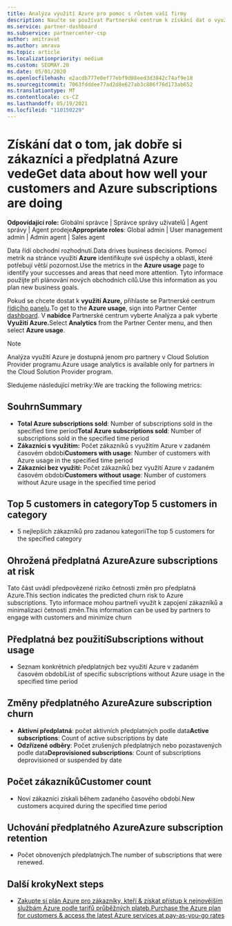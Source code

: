 ```yaml
---
title: Analýza využití Azure pro pomoc s růstem vaší firmy
description: Naučte se používat Partnerské centrum k získání dat o využití předplatných Azure vašich zákazníků. Data zahrnují prodané, ohrožené a užívané předplatné.
ms.service: partner-dashboard
ms.subservice: partnercenter-csp
author: amitravat
ms.author: amrava
ms.topic: article
ms.localizationpriority: medium
ms.custom: SEOMAY.20
ms.date: 05/01/2020
ms.openlocfilehash: e2acdb777e0ef77ebf9d08eed3d3842c74af9e18
ms.sourcegitcommit: 7063fdddee77ad2d8e627ab3c806f76d173ab652
ms.translationtype: MT
ms.contentlocale: cs-CZ
ms.lasthandoff: 05/19/2021
ms.locfileid: "110150229"
---
```

# <a name="get-data-about-how-well-your-customers-and-azure-subscriptions-are-doing"></a><span data-ttu-id="b8585-104">Získání dat o tom, jak dobře si zákazníci a předplatná Azure vede</span><span class="sxs-lookup"><span data-stu-id="b8585-104">Get data about how well your customers and Azure subscriptions are doing</span></span>



<span data-ttu-id="b8585-105">**Odpovídající role:** Globální správce | Správce správy uživatelů | Agent správy | Agent prodeje</span><span class="sxs-lookup"><span data-stu-id="b8585-105">**Appropriate roles**: Global admin | User management admin | Admin agent | Sales agent</span></span>

<span data-ttu-id="b8585-106">Data řídí obchodní rozhodnutí.</span><span class="sxs-lookup"><span data-stu-id="b8585-106">Data drives business decisions.</span></span> <span data-ttu-id="b8585-107">Pomocí metrik na stránce využití **Azure** identifikujte své úspěchy a oblasti, které potřebují větší pozornost.</span><span class="sxs-lookup"><span data-stu-id="b8585-107">Use the metrics in the **Azure usage** page to identify your successes and areas that need more attention.</span></span> <span data-ttu-id="b8585-108">Tyto informace použijte při plánování nových obchodních cílů.</span><span class="sxs-lookup"><span data-stu-id="b8585-108">Use this information as you plan new business goals.</span></span>

<span data-ttu-id="b8585-109">Pokud se chcete dostat k **využití Azure,** přihlaste se Partnerské centrum [řídicího panelu](https://partner.microsoft.com/dashboard).</span><span class="sxs-lookup"><span data-stu-id="b8585-109">To get to the **Azure usage**, sign into Partner Center [dashboard](https://partner.microsoft.com/dashboard).</span></span> <span data-ttu-id="b8585-110">V **nabídce** Partnerské centrum vyberte Analýza a pak vyberte **Využití Azure.**</span><span class="sxs-lookup"><span data-stu-id="b8585-110">Select **Analytics** from the Partner Center menu, and then select **Azure usage**.</span></span>

> [!NOTE]
> <span data-ttu-id="b8585-111">Analýza využití Azure je dostupná jenom pro partnery v Cloud Solution Provider programu.</span><span class="sxs-lookup"><span data-stu-id="b8585-111">Azure usage analytics is available only for partners in the Cloud Solution Provider program.</span></span>

<span data-ttu-id="b8585-112">Sledujeme následující metriky:</span><span class="sxs-lookup"><span data-stu-id="b8585-112">We are tracking the following metrics:</span></span>

## <a name="summary"></a><span data-ttu-id="b8585-113">Souhrn</span><span class="sxs-lookup"><span data-stu-id="b8585-113">Summary</span></span>

- <span data-ttu-id="b8585-114">**Total Azure subscriptions sold**: Number of subscriptions sold in the specified time period</span><span class="sxs-lookup"><span data-stu-id="b8585-114">**Total Azure subscriptions sold**: Number of subscriptions sold in the specified time period</span></span>  
- <span data-ttu-id="b8585-115">**Zákazníci s využitím:** Počet zákazníků s využitím Azure v zadaném časovém období</span><span class="sxs-lookup"><span data-stu-id="b8585-115">**Customers with usage**: Number of customers with Azure usage in the specified time period</span></span>  
- <span data-ttu-id="b8585-116">**Zákazníci bez využití:** Počet zákazníků bez využití Azure v zadaném časovém období</span><span class="sxs-lookup"><span data-stu-id="b8585-116">**Customers without usage**: Number of customers without Azure usage in the specified time period</span></span>  

## <a name="top-5-customers-in-category"></a><span data-ttu-id="b8585-117">Top 5 customers in category</span><span class="sxs-lookup"><span data-stu-id="b8585-117">Top 5 customers in category</span></span>

- <span data-ttu-id="b8585-118">5 nejlepších zákazníků pro zadanou kategorii</span><span class="sxs-lookup"><span data-stu-id="b8585-118">The top 5 customers for the specified category</span></span>  

## <a name="azure-subscriptions-at-risk"></a><span data-ttu-id="b8585-119">Ohrožená předplatná Azure</span><span class="sxs-lookup"><span data-stu-id="b8585-119">Azure subscriptions at risk</span></span>

<span data-ttu-id="b8585-120">Tato část uvádí předpovězené riziko četnosti změn pro předplatná Azure.</span><span class="sxs-lookup"><span data-stu-id="b8585-120">This section indicates the predicted churn risk to Azure subscriptions.</span></span> <span data-ttu-id="b8585-121">Tyto informace mohou partneři využít k zapojení zákazníků a minimalizaci četnosti změn.</span><span class="sxs-lookup"><span data-stu-id="b8585-121">This information can be used by partners to engage with customers and minimize churn</span></span>

## <a name="subscriptions-without-usage"></a><span data-ttu-id="b8585-122">Předplatná bez použití</span><span class="sxs-lookup"><span data-stu-id="b8585-122">Subscriptions without usage</span></span>

- <span data-ttu-id="b8585-123">Seznam konkrétních předplatných bez využití Azure v zadaném časovém období</span><span class="sxs-lookup"><span data-stu-id="b8585-123">List of specific subscriptions without Azure usage in the specified time period</span></span>  

## <a name="azure-subscription-churn"></a><span data-ttu-id="b8585-124">Změny předplatného Azure</span><span class="sxs-lookup"><span data-stu-id="b8585-124">Azure subscription churn</span></span>

- <span data-ttu-id="b8585-125">**Aktivní předplatná**: počet aktivních předplatných podle data</span><span class="sxs-lookup"><span data-stu-id="b8585-125">**Active subscriptions**: Count of active subscriptions by date</span></span>  
- <span data-ttu-id="b8585-126">**Odzřízené odběry**: Počet zrušených předplatných nebo pozastavených podle data</span><span class="sxs-lookup"><span data-stu-id="b8585-126">**Deprovisioned subscriptions**: Count of subscriptions deprovisioned or suspended by date</span></span>  

## <a name="customer-count"></a><span data-ttu-id="b8585-127">Počet zákazníků</span><span class="sxs-lookup"><span data-stu-id="b8585-127">Customer count</span></span>

- <span data-ttu-id="b8585-128">Noví zákazníci získali během zadaného časového období.</span><span class="sxs-lookup"><span data-stu-id="b8585-128">New customers acquired during the specified time period</span></span>  

## <a name="azure-subscription-retention"></a><span data-ttu-id="b8585-129">Uchování předplatného Azure</span><span class="sxs-lookup"><span data-stu-id="b8585-129">Azure subscription retention</span></span>

- <span data-ttu-id="b8585-130">Počet obnovených předplatných.</span><span class="sxs-lookup"><span data-stu-id="b8585-130">The number of subscriptions that were renewed.</span></span>

 ## <a name="next-steps"></a><span data-ttu-id="b8585-131">Další kroky</span><span class="sxs-lookup"><span data-stu-id="b8585-131">Next steps</span></span>

- [<span data-ttu-id="b8585-132">Zakupte si plán Azure pro zákazníky, kteří & získat přístup k nejnovějším službám Azure podle tarifů průběžných plateb.</span><span class="sxs-lookup"><span data-stu-id="b8585-132">Purchase the Azure plan for customers & access the latest Azure services at pay-as-you-go rates</span></span>](purchase-azure-plan.md)
